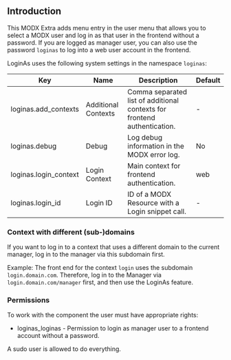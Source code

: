 ## Introduction

This MODX Extra adds menu entry in the user menu that allows you to select a
MODX user and log in as that user in the frontend without a password. If you are
logged as manager user, you can also use the password `loginas` to log into a
web user account in the frontend.

LoginAs uses the following system settings in the namespace `loginas`:

| Key                   | Name                | Description                                                              | Default |
|-----------------------|---------------------|--------------------------------------------------------------------------|---------|
| loginas.add_contexts  | Additional Contexts | Comma separated list of additional contexts for frontend authentication. | -       |
| loginas.debug         | Debug               | Log debug information in the MODX error log.                             | No      |
| loginas.login_context | Login Context       | Main context for frontend authentication.                                | web     |
| loginas.login_id      | Login ID            | ID of a MODX Resource with a Login snippet call.                         | -       |

### Context with different (sub-)domains

If you want to log in to a context that uses a different domain to the current manager, log in to the manager via this subdomain first.

Example: The front end for the context `login` uses the subdomain `login.domain.com`. Therefore, log in to the Manager via `login.domain.com/manager` first, and then use the LoginAs feature.

### Permissions

To work with the component the user must have appropriate rights:

- loginas_loginas - Permission to login as manager user to a frontend account without a password.

A sudo user is allowed to do everything.
